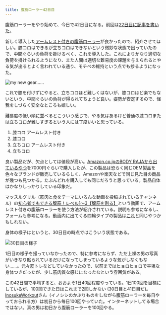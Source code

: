 ```yaml
---
title: 腹筋ローラー42日目
---
```

腹筋ローラーをやり始めて、今日で42日目になる。前回は[22日目に記事を書いた](https://r7kamura.com/articles/2022-06-10-abroller)。

新しく導入した[アームレスト付きの腹筋ローラー](https://www.amazon.co.jp/dp/B091DVYKXJ)が良かったので、紹介させてほしい。膝コロはできるが立ちコロはできないという微妙な状態で困っていたので、中間ぐらいの負荷を掛けるべく、これを導入した。これによりかなり適切な負荷を掛けられるようになり、また人間は適切な難易度の課題を与えられるとやる気が出るとよく言われている通り、モチベの維持という点でも捗るようになった。

![](https://lh3.googleusercontent.com/docs/ADP-6oEBenu70nyFGzvpjMqVHqg6ImlC5Bynk9AN4nk7Tt-1B--twJuKPVKoMRxk_zakeB9JKZvD-688qtRZqbmpVUjyiv_t9KDcWSzEDosG04q3sYMcQNBB3qOAquKFLKPBwE5yF7HiG6VoIEn-pOQSPAn4xAZPfh2OdddXQm3cPoJjhWCjPj3WYnX4mxFXeFYLNb0IDZx_8eqUk_ZxOQarRZZe-9Y4paUgjD59QKbSvSxO7MNdyNhxizXJIasLqiJqbnpjicwgrFvLddb6gru_SJuTtyNjToR2h0rgKAACFGPcMlR6tYd7u3Ynjgetz78Z9yZrlaN9MAnDgB67c9Y9uKsRSJelJ3B_4hOtCcTMabO_F5j-OTaRtv8Kn9YT6XWwgWxfknE2NEZtDpgZUFBMNUPiJoEtrDHenE0JstuNaVV4PyuISdbIT2WcnC-GvBSv1z19B2qOA1vijNC_hvBux5n8CFlgVaj9l-AiPBY7x0yJrnBe6Dq527XcPwQeDD_sh26MrVshMSePiBWphxdWWIc02wk_JWty3mULkBHWYIodfIxBC4fYBputWVJKmQPj0DfxDvPoS-WubmHO_lZJmTYEp0b4UHevCzPpaB_BqsW40mpYyUEILOXOpHPbikdrL-yfeXSspyzabkor93F2aVJXMk1t7kTYKraeGPl2FapzDE47ai5r_wLTWa6L2hpVAT60hrIMPGDE2EahJE4HmuSrgvJZuzwK4bFbay_9AKQVh9gK8kPt78L5kVz3OiXBZb6RaxwgcdxO4vGimVihpEoJ1fr_VnSqV5ubVy8ap1cbtQzg6yx77ptbrgM8675R5xz_llFT7GWiCGo42nY1c9f8O1HAcwXdzGQUI4St4MRJn911ks8NfV4nSXpnmcENKfDVshoWbem3x-U-bgOUCaz6jydU4hFWey36N-YiGEqQ6idsA53kc4lAybguhLOEfjHEKkAB7HDo_fw8KOsg1cpgzJTliJuNehsOnmMRTNUHjEcGdpghHK0HPndQ2SB1uT0RwCdMKqlV28Ei2RLgQ4fFFCTYDBgLr99pcLDqVAHn0jKp28RXR1ZLLZ8Kz1dBzW8WZv96Bw8U0DRvdrsu4M1tgWpfDbYrgjs-y5kNvmr_nYrssLEyJNGiz6O4Ja9myqNK6TsS7Vei2KCB7V3BVydm3UVXSE8luzgcrrh7Irw5k2usrw14fYClT020vZx-nACbr5Gy2Ny1S4s9jjYE2r8BBVnC4KcMvZzXaTxdRxfwkZdtcg "my new gear......")

これで膝を付けずにやると、立ちコロほど難しくはないが、膝コロほど楽でもないという、中間ぐらいの負荷が得られてちょうど良い。姿勢が安定するので、怪我をしづらく安全なところも嬉しい。

難易度の低い順に並べるとこういう感じで、やる気はあるけど普通の膝コロまたは立ちコロが難しすぎるという人には丁度いいと思っている。

1.  膝コロ アームレスト付き
2.  膝コロ
3.  立ちコロ アームレスト付き
4.  立ちコロ

良い製品だが、欠点としては値段が高い。[Amazon.co.jpのBODY RAJAから出ているやつ](https://www.amazon.co.jp/dp/B091DVYKXJ)を7000円ぐらいで購入したが、この製品は恐らく同じOEM製品を色々なブランドが販売しているらしく、Amazonや楽天などで同じ見た目の商品が幾つも見つかる。たぶんどれを購入しても同じだろうと思っている。製品自体はかなりしっかりしている印象だ。

マッスルグリル（筋肉と食をテーマにいろんな動画を投稿されているチャンネル）の[初心者でもできる腹筋！レベル1〜3【腹筋を割る】](https://www.youtube.com/watch?v=5Ie0jGMgzto&list=PLJWXeNPGozjtVGumqcAacWnJxX7YsNo4e&index=5&t=240s)という動画で、アームレスト付きの腹筋ローラーを使う方法が紹介されている。説明も参考になるし、フォームも参考になる。動画内に出てくる四輪タイプの製品は[これ](https://www.amazon.co.jp/dp/B09HKXMRL8)と同じやつかもしれない。

身体の様子はというと、30日目の時点ではこういう状態である。

![](https://lh3.googleusercontent.com/docs/ADP-6oGE9XSMWbKsNpF8FKV2bZX4G4lZ_Tox2B8yY7XQhH39w2dhq6fY7Er6U67rwSG-Kme_HJGa4gYlAasuVWdOMiWr1cTcrN1opJdE5VmIZ7tLj410QBCI0vYMBo3vMGx4mPzaM1b7DyEc_j5R7OuLt2Pl6y1NRM1d7LHXt2EZhg2a2-Z6nq3lfvaa4GL0evKC-x9Z1QjNuyjY7fgzmd-m_GBfhMFhYOiCDX6nbQECUj91SHMOwd3lZNIM42K_MSOz61GpgFWJpALUBsGxeOg1ggmnzGBWSNs7KEGWYIl8RiHo0Lm7Hf_KLHpE6TmimWZWjKiNg8Tb_W_7vWnzQ5M-C4fGulfjdX_NO44DinM-pKowTTv-Svrh1c9Mdzc-u5wVq7dsinWPJrZCJ7ySIarm07UJgJAYQMplmQyf6A1ZPuhoW1gCGkm3-Bf9Y5-Y00u5Sjo5lDVfyYdwAKGeVVNUiRbndIcXXySpKzFggEDCmVzUhNIPTNPfQpaCYk7mgZz9EQKqvZT9YbE3Mt7p9oJn8yUb0hKFsLGHZ3wjNALX2eIAIC26i0ssdlNnf_aYzWXXFK1tdqPMKsOkG9edQ9Ms2NSXixPGtjrtAjENra2TbvMUCSrBaJNJ8XVV8pAycTTmKpfys_Yuz91IvQ6-VVYhhJHzfXxUiqgCyE2J0tei7nWNzOr-mJsOekj3_aoO-ddKeMisWLok8vfn_TJNErsGa5OJpGOUypsmwzqEosV7xxSfxq9trpsbSP7LyvX3BrohwMmxMOko5ngROUp3wJpWYy49qxnDjgMb8CaTlcqYU5jrRtakVkxCTbH8qbhUo_mf0pevRdWqKnCVvY6QxUVIPGmYoD5fwNCtkr0kTdT_mcw6Mh3_0WHsefhTcu5HiZdcDxKTXeV5RXWJw51IaldxqlIGlXjukAOvaPd-5QlZgapW0BgZ-vQGdpGT6YOs0Q_nnvg8eTjzhEYdMKnDSYcjG5qST9YTcUN9PekNZslcpxWqYL_tKgAf2rn7JsnsA2kQcw-i1rMBl1GDG3OYmrSM3PjC1sMWred3kpRk-kq1RwfQVYynPZJJhinPaSMsjGIiT8JdhGDFORUea8FTdK3n1Lt2zVpwD0oSre-lKzhpkfZHDlXH6nat2gP9HO3Oq9JYsVj9RE-zrd1t_dYmaJQea6hOJOsGcE04_339IuwvZYxoEMrWRcakORFdn2yyp8owvhJJjH_B5vJWbTL_Oj8-LCad912ktJWUDSDwC2BPWPrZ-ehxOQ "30日目の様子")

1日目の様子を撮っていなかったので、特に参考にならず、ただ上裸の男の写真がいきなり貼られているだけになってしまっているような気がしなくもない……。元々筋トレなどしていなかったので、以前まではヒョロヒョロで平坦な身体つきだったが、少し筋肉質な感じになったなという雰囲気がある。

この42日間で平均すると、おおよそ1日40回程度やっている。1日100回を目標にしているが、100回できた日はこれまで2回しかない (30日目と41日目だ)。[InosukeWorkout](https://twitter.com/InosukeWorkout)さん（イノシシのかぶりものをしながら腹筋ローラーを毎日やっておられる方）は初日から毎日100回やっていた。インターネットしてる場合ではない。真の男は初日から腹筋ローラーを100回やる。
